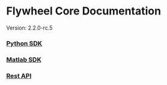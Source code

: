 # Flywheel Core Documentation
Version: 2.2.0-rc.5

### [Python SDK](python/)

### [Matlab SDK](matlab/)

### [Rest API](swagger/index.html)

